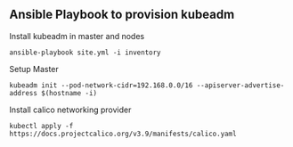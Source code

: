 ## Ansible Playbook to provision kubeadm

Install kubeadm in master and nodes 

```console
ansible-playbook site.yml -i inventory
```

Setup Master

```console
kubeadm init --pod-network-cidr=192.168.0.0/16 --apiserver-advertise-address $(hostname -i)
```


Install calico networking provider

```
kubectl apply -f https://docs.projectcalico.org/v3.9/manifests/calico.yaml
```
